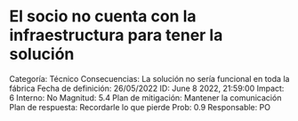 # El socio no cuenta con la infraestructura para tener la solución

Categoría: Técnico
Consecuencias: La solución no sería funcional en toda la fábrica
Fecha de definición: 26/05/2022
ID: June 8 2022, 21:59:00
Impact: 6
Interno: No
Magnitud: 5.4
Plan de mitigación: Mantener la comunicación 
Plan de respuesta: Recordarle lo que pierde
Prob: 0.9
Responsable: PO
